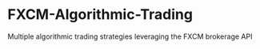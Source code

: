 # FXCM-Algorithmic-Trading
Multiple algorithmic trading strategies leveraging the FXCM brokerage API
